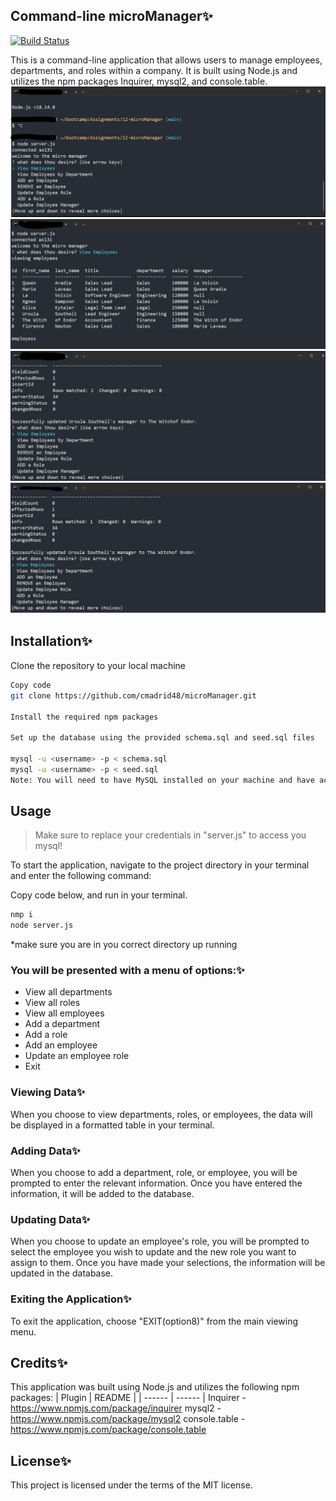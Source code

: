 
## Command-line microManager✨

[![Build Status](https://travis-ci.org/joemccann/dillinger.svg?branch=master)](https://travis-ci.org/joemccann/dillinger)

This is a command-line application that allows users to manage employees, departments, and roles within a company. It is built using Node.js and utilizes the npm packages Inquirer, mysql2, and console.table.
![alt](./Assets/randomfotos/Untitled3.png)
![alt](./Assets/randomfotos/Untitled2.png)
![alt](./Assets/randomfotos/Untitled1.png)
![alt](./Assets/randomfotos/Untitled.png)
## Installation✨
Clone the repository to your local machine
```sh
Copy code
git clone https://github.com/cmadrid48/microManager.git

Install the required npm packages

Set up the database using the provided schema.sql and seed.sql files

mysql -u <username> -p < schema.sql
mysql -u <username> -p < seed.sql
Note: You will need to have MySQL installed on your machine and have access to a MySQL server in order to set up the database.

```
## Usage
> Make sure to  replace your credentials in "server.js" to access you mysql!

To start the application, navigate to the project directory in your terminal and enter the following command:

Copy code below, and run in your terminal.
```sh
nmp i
node server.js
```
*make sure you are in you correct directory up running
### You will be presented with a menu of options:✨

- View all departments
- View all roles
- View all employees
- Add a department
- Add a role
- Add an employee
- Update an employee role
- Exit
### Viewing Data✨
When you choose to view departments, roles, or employees, the data will be displayed in a formatted table in your terminal.

### Adding Data✨
When you choose to add a department, role, or employee, you will be prompted to enter the relevant information. Once you have entered the information, it will be added to the database.

### Updating Data✨
When you choose to update an employee's role, you will be prompted to select the employee you wish to update and the new role you want to assign to them. Once you have made your selections, the information will be updated in the database.

### Exiting the Application✨
To exit the application, choose "EXIT(option8)" from the main viewing menu.

## Credits✨
This application was built using Node.js and utilizes the following npm packages:
| Plugin | README |
| ------ | ------ |
Inquirer - https://www.npmjs.com/package/inquirer
mysql2 - https://www.npmjs.com/package/mysql2
console.table - https://www.npmjs.com/package/console.table
## License✨
This project is licensed under the terms of the MIT license.